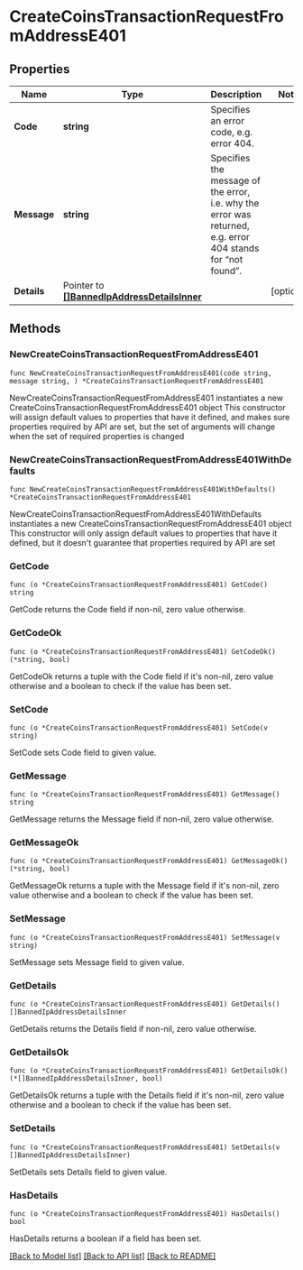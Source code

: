 # CreateCoinsTransactionRequestFromAddressE401

## Properties

Name | Type | Description | Notes
------------ | ------------- | ------------- | -------------
**Code** | **string** | Specifies an error code, e.g. error 404. | 
**Message** | **string** | Specifies the message of the error, i.e. why the error was returned, e.g. error 404 stands for “not found”. | 
**Details** | Pointer to [**[]BannedIpAddressDetailsInner**](BannedIpAddressDetailsInner.md) |  | [optional] 

## Methods

### NewCreateCoinsTransactionRequestFromAddressE401

`func NewCreateCoinsTransactionRequestFromAddressE401(code string, message string, ) *CreateCoinsTransactionRequestFromAddressE401`

NewCreateCoinsTransactionRequestFromAddressE401 instantiates a new CreateCoinsTransactionRequestFromAddressE401 object
This constructor will assign default values to properties that have it defined,
and makes sure properties required by API are set, but the set of arguments
will change when the set of required properties is changed

### NewCreateCoinsTransactionRequestFromAddressE401WithDefaults

`func NewCreateCoinsTransactionRequestFromAddressE401WithDefaults() *CreateCoinsTransactionRequestFromAddressE401`

NewCreateCoinsTransactionRequestFromAddressE401WithDefaults instantiates a new CreateCoinsTransactionRequestFromAddressE401 object
This constructor will only assign default values to properties that have it defined,
but it doesn't guarantee that properties required by API are set

### GetCode

`func (o *CreateCoinsTransactionRequestFromAddressE401) GetCode() string`

GetCode returns the Code field if non-nil, zero value otherwise.

### GetCodeOk

`func (o *CreateCoinsTransactionRequestFromAddressE401) GetCodeOk() (*string, bool)`

GetCodeOk returns a tuple with the Code field if it's non-nil, zero value otherwise
and a boolean to check if the value has been set.

### SetCode

`func (o *CreateCoinsTransactionRequestFromAddressE401) SetCode(v string)`

SetCode sets Code field to given value.


### GetMessage

`func (o *CreateCoinsTransactionRequestFromAddressE401) GetMessage() string`

GetMessage returns the Message field if non-nil, zero value otherwise.

### GetMessageOk

`func (o *CreateCoinsTransactionRequestFromAddressE401) GetMessageOk() (*string, bool)`

GetMessageOk returns a tuple with the Message field if it's non-nil, zero value otherwise
and a boolean to check if the value has been set.

### SetMessage

`func (o *CreateCoinsTransactionRequestFromAddressE401) SetMessage(v string)`

SetMessage sets Message field to given value.


### GetDetails

`func (o *CreateCoinsTransactionRequestFromAddressE401) GetDetails() []BannedIpAddressDetailsInner`

GetDetails returns the Details field if non-nil, zero value otherwise.

### GetDetailsOk

`func (o *CreateCoinsTransactionRequestFromAddressE401) GetDetailsOk() (*[]BannedIpAddressDetailsInner, bool)`

GetDetailsOk returns a tuple with the Details field if it's non-nil, zero value otherwise
and a boolean to check if the value has been set.

### SetDetails

`func (o *CreateCoinsTransactionRequestFromAddressE401) SetDetails(v []BannedIpAddressDetailsInner)`

SetDetails sets Details field to given value.

### HasDetails

`func (o *CreateCoinsTransactionRequestFromAddressE401) HasDetails() bool`

HasDetails returns a boolean if a field has been set.


[[Back to Model list]](../README.md#documentation-for-models) [[Back to API list]](../README.md#documentation-for-api-endpoints) [[Back to README]](../README.md)


